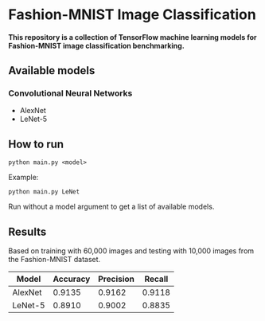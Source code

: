 # Fashion-MNIST Image Classification

#### This repository is a collection of TensorFlow machine learning models for Fashion-MNIST image classification benchmarking.

## Available models

### Convolutional Neural Networks
* AlexNet
* LeNet-5

## How to run
```python main.py <model>```

Example: 

```python main.py LeNet```

Run without a model argument to get a list of available models.

## Results

Based on training with 60,000 images and testing with 10,000 images from the Fashion-MNIST dataset.

| Model | Accuracy | Precision | Recall |  
| ----- | -------- | --------- | ------ |
| AlexNet | 0.9135 | 0.9162 | 0.9118 |
| LeNet-5 | 0.8910 | 0.9002 | 0.8835 |

